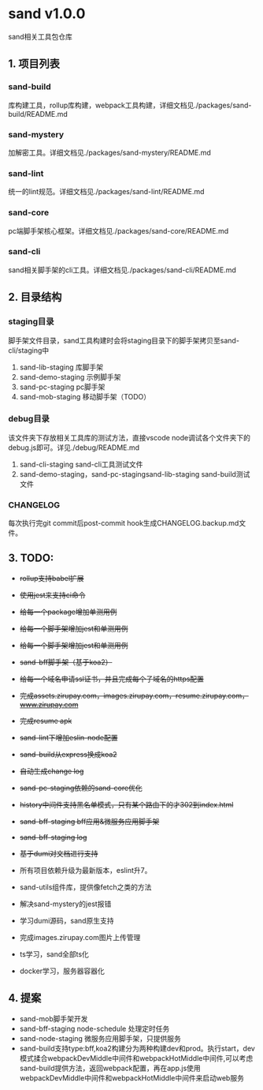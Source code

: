 # sand v1.0.0 
sand相关工具包仓库

## 1. 项目列表
### sand-build
库构建工具，rollup库构建，webpack工具构建，详细文档见./packages/sand-build/README.md
### sand-mystery
加解密工具。详细文档见./packages/sand-mystery/README.md
### sand-lint
统一的lint规范。详细文档见./packages/sand-lint/README.md
### sand-core
pc端脚手架核心框架。详细文档见./packages/sand-core/README.md
### sand-cli
sand相关脚手架的cli工具。详细文档见./packages/sand-cli/README.md

## 2. 目录结构
### staging目录
脚手架文件目录，sand工具构建时会将staging目录下的脚手架拷贝至sand-cli/staging中
1. sand-lib-staging 库脚手架
2. sand-demo-staging 示例脚手架
3. sand-pc-staging pc脚手架
4. sand-mob-staging 移动脚手架（TODO）
### debug目录
该文件夹下存放相关工具库的测试方法，直接vscode node调试各个文件夹下的debug.js即可。详见./debug/README.md
1. sand-cli-staging sand-cli工具测试文件
2. sand-demo-staging，sand-pc-stagingsand-lib-staging sand-build测试文件

### CHANGELOG
每次执行完git commit后post-commit hook生成CHANGELOG.backup.md文件。

## 3. TODO:
- ~~rollup支持babel扩展~~
- ~~使用jest来支持ci命令~~
- ~~给每一个package增加单测用例~~
- ~~给每一个脚手架增加jest和单测用例~~
- ~~给每一个脚手架增加jest和单测用例~~
- ~~sand-bff脚手架（基于koa2）~~
- ~~给每一个域名申请ssl证书，并且完成每个子域名的https配置~~
- ~~完成assets.zirupay.com，images.zirupay.com，resume.zirupay.com，www.zirupay.com~~
- ~~完成resume apk~~
- ~~sand-lint下增加eslin-node配置~~
- ~~sand-build从express换成koa2~~
- ~~自动生成change log~~
- ~~sand-pc-staging依赖的sand-core优化~~
- ~~history中间件支持黑名单模式，只有某个路由下的才302到index.html~~
- ~~sand-bff-staging bff应用&微服务应用脚手架~~
- ~~sand-bff-staging log~~
- ~~基于dumi对文档进行支持~~

- 所有项目依赖升级为最新版本，eslint升7。
- sand-utils组件库，提供像fetch之类的方法
- 解决sand-mystery的jest报错
- 学习dumi源码，sand原生支持
- 完成images.zirupay.com图片上传管理
- ts学习，sand全部ts化
- docker学习，服务器容器化

## 4. 提案
- sand-mob脚手架开发
- sand-bff-staging node-schedule 处理定时任务
- sand-node-staging 微服务应用脚手架，只提供服务
- sand-build支持type:bff,koa2构建分为两种构建dev和prod。执行start，dev模式揉合webpackDevMiddle中间件和webpackHotMiddle中间件,可以考虑sand-build提供方法，返回webpack配置，再在app.js使用webpackDevMiddle中间件和webpackHotMiddle中间件来启动web服务
